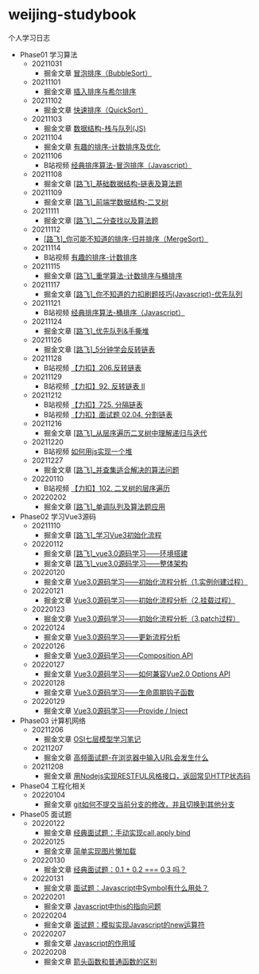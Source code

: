 # weijing-studybook
个人学习日志

- Phase01 学习算法
	- 20211031 
		- 掘金文章 [冒泡排序（BubbleSort） ](https://juejin.cn/post/7025230934408445982)
  - 20211101 
    - 掘金文章 [插入排序与希尔排序 ](https://juejin.cn/post/7025496240188031006)
  - 20211102
    - 掘金文章 [快速排序（QuickSort）](https://juejin.cn/post/7025798766020001822)
  - 20211103
    - 掘金文章 [数据结构-栈与队列(JS)](https://juejin.cn/post/7026282331803484190) 
  - 20211104
    - 掘金文章 [有趣的排序-计数排序及优化](https://juejin.cn/post/7026588848989667342) 
  - 20211106
    - B站视频 [经典排序算法-冒泡排序（Javascript）](https://www.bilibili.com/video/BV1Wg411K7Mh/) 
  - 20211108
    - 掘金文章 [[路飞]_基础数据结构-链表及算法题](https://juejin.cn/post/7028131701150711815) 
  - 20211109
    - 掘金文章 [[路飞]_前端学数据结构-二叉树](https://juejin.cn/post/7028498995936755725)
  - 20211111
    - 掘金文章 [[路飞]_二分查找以及算法题](https://juejin.cn/post/7029345519499477005)
  - 20211112
    - [[路飞]_你可能不知道的排序-归并排序（MergeSort）](https://juejin.cn/post/7029709682646188039)
  - 20211114
    - B站视频 [有趣的排序-计数排序](https://www.bilibili.com/video/BV1ab4y1t7Wy/) 
  - 20211115
    - 掘金文章 [[路飞]_重学算法-计数排序与桶排序](https://juejin.cn/post/7030704811431608356)
  - 20211117
    - 掘金文章 [[路飞]_你不知道的力扣刷题技巧(Javascript)-优先队列](https://juejin.cn/post/7031570472231927845)
  - 20211121
    - B站视频 [经典排序算法-桶排序（Javascript）](https://www.bilibili.com/video/BV1qM4y1A7AC/) 
  - 20211124
    - 掘金文章 [[路飞]_优先队列&手撕堆](https://juejin.cn/post/7034047402029875237)
  - 20211126
    - 掘金文章 [[路飞]_5分钟学会反转链表](https://juejin.cn/post/7034813916211314718)
  - 20211128
    - B站视频 [【力扣】206.反转链表](https://www.bilibili.com/video/BV1NY411s7iT/)
  - 20211129
    - B站视频 [【力扣】92. 反转链表 II](https://www.bilibili.com/video/BV1uL4y1W7vJ/)
  - 20211212
    - B站视频 [【力扣】725. 分隔链表](https://www.bilibili.com/video/BV1aP4y1G7gw/)
    - B站视频 [【力扣】面试题 02.04. 分割链表](https://www.bilibili.com/video/BV19a411r7DF/)
  - 20211216
    - 掘金文章 [[路飞]_从层序遍历二叉树中理解递归与迭代](https://juejin.cn/post/7042314248411676709)
  - 20211220
    - B站视频 [如何用js实现一个堆](https://www.bilibili.com/video/BV17b4y1v7Ee/)
  - 20211227
    - 掘金文章 [[路飞]_并查集适合解决的算法问题](https://juejin.cn/post/7046393145281478663)
  - 20220110
    - B站视频 [【力扣】102. 二叉树的层序遍历](https://www.bilibili.com/video/BV1iF411v7oK?spm_id_from=333.999.0.0)
  - 20220202
    - 掘金文章 [[路飞]_单调队列及算法题应用](https://juejin.cn/post/7060136467120521247)
- Phase02 学习Vue3源码
  - 20211110 
    - 掘金文章 [[路飞]_学习Vue3初始化流程](https://juejin.cn/post/7028869491190661151)
  - 20220112
    - 掘金文章 [[路飞]_vue3.0源码学习——环境搭建](https://juejin.cn/post/7052338027653234695)
    - 掘金文章 [[路飞]_vue3.0源码学习——整体架构 ](https://juejin.cn/post/7052353445918933022)
  - 20220120
    - 掘金文章 [Vue3.0源码学习——初始化流程分析（1.实例创建过程）](https://juejin.cn/post/7055176184803360799)
  - 20220121
    - 掘金文章 [Vue3.0源码学习——初始化流程分析（2.挂载过程）](https://juejin.cn/post/7055545418196713486)
  - 20220123
    - 掘金文章 [Vue3.0源码学习——初始化流程分析（3.patch过程）](https://juejin.cn/post/7056081078607413284)
  - 20220124
    - 掘金文章 [Vue3.0源码学习——更新流程分析](https://juejin.cn/post/7056782816998064165)
  - 20220126
    - 掘金文章 [Vue3.0源码学习——Composition API](https://juejin.cn/post/7057524274751340580)
  - 20220127
    - 掘金文章 [Vue3.0源码学习——如何兼容Vue2.0 Options API](https://juejin.cn/post/7057808594778980382)
  - 20220128
    - 掘金文章 [Vue3.0源码学习——生命周期钩子函数](https://juejin.cn/post/7058257300083081229)
  - 20220129
    - 掘金文章 [Vue3.0源码学习——Provide / Inject](https://juejin.cn/post/7058654438877036581)
- Phase03 计算机网络
  - 20211206 
    - 掘金文章 [OSI七层模型学习笔记 ](https://juejin.cn/post/7038607160112054309)
  - 20211207 
    - 掘金文章 [高频面试题-在浏览器中输入URL会发生什么 ](https://juejin.cn/post/7038902150138724359)
  - 20211208
    - 掘金文章 [用Nodejs实现RESTFUL风格接口，返回常见HTTP状态码](https://juejin.cn/post/7039359195333787656)
- Phase04 工程化相关
  - 20220104
    - 掘金文章 [git如何不提交当前分支的修改，并且切换到其他分支](https://juejin.cn/post/7049242305844215844) 
- Phase05 面试题
  - 20220122
    - 掘金文章 [经典面试题：手动实现call,apply,bind ](https://juejin.cn/post/7055926997419032584)
  - 20220125
    - 掘金文章 [简单实现图片懒加载](https://juejin.cn/post/7057053708789481486)
  - 20220130
    - 掘金文章 [经典面试题：0.1 + 0.2 === 0.3 吗？](https://juejin.cn/post/7058998869685862408)
  - 20220131
    - 掘金文章 [面试题：Javascript中Symbol有什么用处？](https://juejin.cn/post/7059391253560950792)
  - 20220201
    - 掘金文章 [Javascript中this的指向问题](https://juejin.cn/post/7059747746269364232)
  - 20220204
    - 掘金文章 [面试题：模拟实现Javascript的new运算符](https://juejin.cn/post/7060878120915566623)
  - 20220207
    - 掘金文章 [Javascript的作用域](https://juejin.cn/post/7061873515036672008)
  - 20220208
    - 掘金文章 [箭头函数和普通函数的区别 ](https://juejin.cn/post/7062351743723503630)
